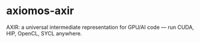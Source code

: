 # axiomos-axir
AXIR: a universal intermediate representation for GPU/AI code — run CUDA, HIP, OpenCL, SYCL anywhere.
